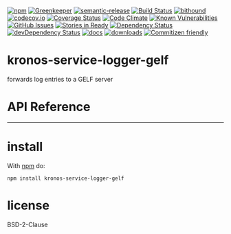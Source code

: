 [![npm](https://img.shields.io/npm/v/kronos-service-logger-gelf.svg)](https://www.npmjs.com/package/kronos-service-logger-gelf)
[![Greenkeeper](https://badges.greenkeeper.io/Kronos-Integration/kronos-service-logger-gelf)](https://greenkeeper.io/)
[![semantic-release](https://img.shields.io/badge/%20%20%F0%9F%93%A6%F0%9F%9A%80-semantic--release-e10079.svg)](https://github.com/Kronos-Integration/kronos-service-logger-gelf)
[![Build Status](https://secure.travis-ci.org/Kronos-Integration/kronos-service-logger-gelf.png)](http://travis-ci.org/Kronos-Integration/kronos-service-logger-gelf)
[![bithound](https://www.bithound.io/github/Kronos-Integration/kronos-service-logger-gelf/badges/score.svg)](https://www.bithound.io/github/Kronos-Integration/kronos-service-logger-gelf)
[![codecov.io](http://codecov.io/github/Kronos-Integration/kronos-service-logger-gelf/coverage.svg?branch=master)](http://codecov.io/github/Kronos-Integration/kronos-service-logger-gelf?branch=master)
[![Coverage Status](https://coveralls.io/repos/Kronos-Integration/kronos-service-logger-gelf/badge.svg)](https://coveralls.io/r/Kronos-Integration/kronos-service-logger-gelf)
[![Code Climate](https://codeclimate.com/github/Kronos-Integration/kronos-service-logger-gelf/badges/gpa.svg)](https://codeclimate.com/github/Kronos-Integration/kronos-service-logger-gelf)
[![Known Vulnerabilities](https://snyk.io/test/github/Kronos-Integration/kronos-service-logger-gelf/badge.svg)](https://snyk.io/test/github/Kronos-Integration/kronos-service-logger-gelf)
[![GitHub Issues](https://img.shields.io/github/issues/Kronos-Integration/kronos-service-logger-gelf.svg?style=flat-square)](https://github.com/Kronos-Integration/kronos-service-logger-gelf/issues)
[![Stories in Ready](https://badge.waffle.io/Kronos-Integration/kronos-service-logger-gelf.svg?label=ready&title=Ready)](http://waffle.io/Kronos-Integration/kronos-service-logger-gelf)
[![Dependency Status](https://david-dm.org/Kronos-Integration/kronos-service-logger-gelf.svg)](https://david-dm.org/Kronos-Integration/kronos-service-logger-gelf)
[![devDependency Status](https://david-dm.org/Kronos-Integration/kronos-service-logger-gelf/dev-status.svg)](https://david-dm.org/Kronos-Integration/kronos-service-logger-gelf#info=devDependencies)
[![docs](http://inch-ci.org/github/Kronos-Integration/kronos-service-logger-gelf.svg?branch=master)](http://inch-ci.org/github/Kronos-Integration/kronos-service-logger-gelf)
[![downloads](http://img.shields.io/npm/dm/kronos-service-logger-gelf.svg?style=flat-square)](https://npmjs.org/package/kronos-service-logger-gelf)
[![Commitizen friendly](https://img.shields.io/badge/commitizen-friendly-brightgreen.svg)](http://commitizen.github.io/cz-cli/)

kronos-service-logger-gelf
=====
forwards log entries to a GELF server

# API Reference

* * *

install
=======

With [npm](http://npmjs.org) do:

```shell
npm install kronos-service-logger-gelf
```

license
=======

BSD-2-Clause
